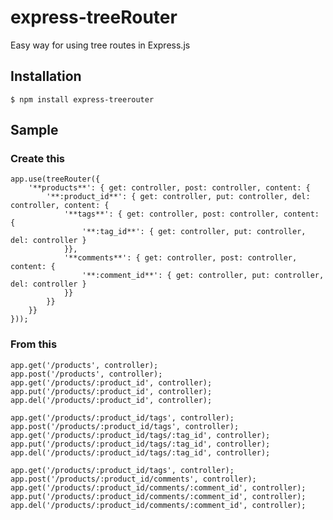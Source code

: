 # express-treeRouter

Easy way for using tree routes in Express.js

## Installation

	$ npm install express-treerouter

## Sample

### Create this

	app.use(treeRouter({
		'**products**': { get: controller, post: controller, content: {
			'**:product_id**': { get: controller, put: controller, del: controller, content: {
				'**tags**': { get: controller, post: controller, content: { 
					'**:tag_id**': { get: controller, put: controller, del: controller }
				}},
				'**comments**': { get: controller, post: controller, content: {
					'**:comment_id**': { get: controller, put: controller, del: controller }
				}}
			}}
		}}
	}));

### From this

	app.get('/products', controller);
	app.post('/products', controller);
	app.get('/products/:product_id', controller);
	app.put('/products/:product_id', controller);
	app.del('/products/:product_id', controller);
	
	app.get('/products/:product_id/tags', controller);
	app.post('/products/:product_id/tags', controller);
	app.get('/products/:product_id/tags/:tag_id', controller);
	app.put('/products/:product_id/tags/:tag_id', controller);
	app.del('/products/:product_id/tags/:tag_id', controller);
	
	app.get('/products/:product_id/tags', controller);
	app.post('/products/:product_id/comments', controller);
	app.get('/products/:product_id/comments/:comment_id', controller);
	app.put('/products/:product_id/comments/:comment_id', controller);
	app.del('/products/:product_id/comments/:comment_id', controller);

